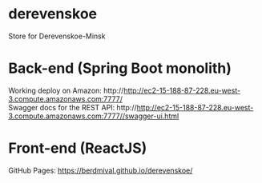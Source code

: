 # derevenskoe
Store for Derevenskoe-Minsk

# Back-end (Spring Boot monolith)
Working deploy on Amazon: http://http://ec2-15-188-87-228.eu-west-3.compute.amazonaws.com:7777/ </br>
Swagger docs for the REST API: http://http://ec2-15-188-87-228.eu-west-3.compute.amazonaws.com:7777//swagger-ui.html

# Front-end (ReactJS)
GitHub Pages: https://berdmival.github.io/derevenskoe/
